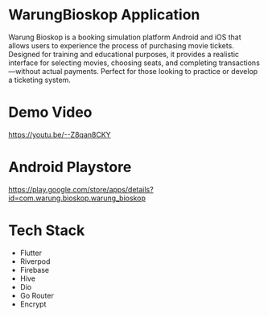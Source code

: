 # WarungBioskop Application

Warung Bioskop is a booking simulation platform Android and iOS that allows users to experience the process of purchasing movie tickets. Designed for training and educational purposes, it provides a realistic interface for selecting movies, choosing seats, and completing transactions—without actual payments. Perfect for those looking to practice or develop a ticketing system.

# Demo Video

https://youtu.be/--Z8qan8CKY

# Android Playstore

https://play.google.com/store/apps/details?id=com.warung.bioskop.warung_bioskop

# Tech Stack

- Flutter
- Riverpod
- Firebase
- Hive
- Dio
- Go Router
- Encrypt